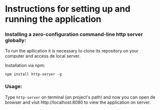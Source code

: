 # Instructions for setting up and running the application

### Installing a zero-configuration command-line http server globally:

To run the apllication it is necessary to clone its repository on your computer and access de local server.

Installation via npm:

 `npm install http-server -g`
 
 ### Usage:
 
Type `http-server` on terminal (on project's path) and now you can open de browser and visit http://localhost:8080 to view the application on server.
 
